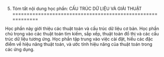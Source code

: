 5. Tóm tắt nội dung học phần: CẤU TRÚC DỮ LIỆU VÀ GIẢI THUẬT
============================================================

Học phần này giới thiệu các thuật toán và cấu trúc dữ liệu cơ bản. Học
phần chú trọng vào các thuật toán tìm kiếm, sắp xếp, thuật toán đồ thị
và các cấu trúc dữ liệu tương ứng. Học phần tập trung vào việc cài đặt,
hiểu các đặc điểm về hiệu năng thuật toán, và ước tính hiệu năng của
thuật toán trong các ứng dụng.

